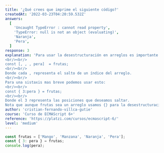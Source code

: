 ```yaml
---
title: '¿Qué crees que imprime el siguiente código?'
createdAt: '2022-03-23T04:20:59.532Z'
answers:
  [
    'Uncaught TypeError : cannot read property',
    'TypeError: null is not an object (evaluating)',
    'Naranja',
    'Pera',
  ]
response: 3
explanation: 'Para usar la desestructuración en arreglos es importante tener en cuenta los índices de los elementos. Por ello para acceder a Pera en el arreglo frutas hariamos algo como:
<br/><br/>
const [, , , pera]  = frutas;
<br/><br/>
Donde cada , representa el salto de un índice del arreglo.
<br/><br/>
Para una sistaxis mas breve podemos usar esto:
<br/><br/>
const { 3:pera } = frutas;
<br/><br/>
Donde el 3 representa las posiciones que deseamos saltar.
Nota que aunque frutas sea un arreglo usamos {} para la desestructuración'
author: 'cristian-fernando-villca-gutie'
course: 'Curso de ECMAScript 6+'
reference: 'https://platzi.com/cursos/ecmascript-6/'
level: 'medium'
---
```


```javascript
const frutas = ['Mango', 'Manzana', 'Naranja', 'Pera'];
const { 3: pera } = frutas;
console.log(pera);
```
